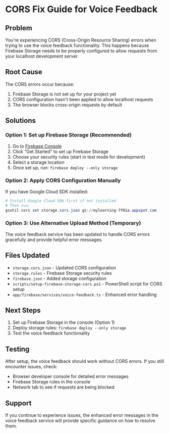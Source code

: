 # CORS Fix Guide for Voice Feedback

## Problem
You're experiencing CORS (Cross-Origin Resource Sharing) errors when trying to use the voice feedback functionality. This happens because Firebase Storage needs to be properly configured to allow requests from your localhost development server.

## Root Cause
The CORS errors occur because:
1. Firebase Storage is not set up for your project yet
2. CORS configuration hasn't been applied to allow localhost requests
3. The browser blocks cross-origin requests by default

## Solutions

### Option 1: Set up Firebase Storage (Recommended)
1. Go to [Firebase Console](https://console.firebase.google.com/project/mylearning-7f01a/storage)
2. Click "Get Started" to set up Firebase Storage
3. Choose your security rules (start in test mode for development)
4. Select a storage location
5. Once set up, run: `firebase deploy --only storage`

### Option 2: Apply CORS Configuration Manually
If you have Google Cloud SDK installed:
```powershell
# Install Google Cloud SDK first if not installed
# Then run:
gsutil cors set storage.cors.json gs://mylearning-7f01a.appspot.com
```

### Option 3: Use Alternative Upload Method (Temporary)
The voice feedback service has been updated to handle CORS errors gracefully and provide helpful error messages.

## Files Updated
- `storage.cors.json` - Updated CORS configuration
- `storage.rules` - Firebase Storage security rules
- `firebase.json` - Added storage configuration
- `scripts/setup-firebase-storage-cors.ps1` - PowerShell script for CORS setup
- `app/firebase/services/voice-feedback.ts` - Enhanced error handling

## Next Steps
1. Set up Firebase Storage in the console (Option 1)
2. Deploy storage rules: `firebase deploy --only storage`
3. Test the voice feedback functionality

## Testing
After setup, the voice feedback should work without CORS errors. If you still encounter issues, check:
- Browser developer console for detailed error messages
- Firebase Storage rules in the console
- Network tab to see if requests are being blocked

## Support
If you continue to experience issues, the enhanced error messages in the voice feedback service will provide specific guidance on how to resolve them.
